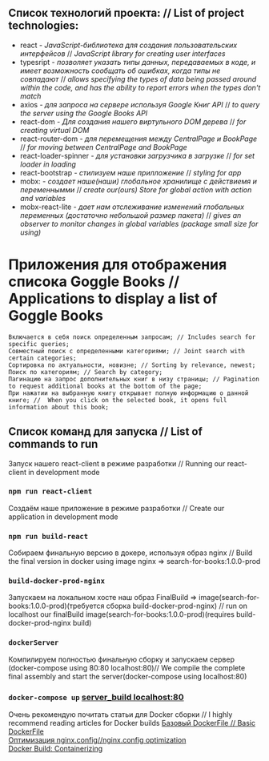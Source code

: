 ## Список технологий проекта: // List of project technologies:  
* react - _JavaScript-библиотека для создания пользовательских интерфейсов_ // _JavaScript library for creating user interfaces_  
* typesript - _позволяет указать типы данных, передаваемых в коде, и имеет возможность сообщать об ошибках, когда типы не совпадают_ // _allows specifying the types of data being passed around within the code, and has the ability to report errors when the types don't match_  
* axios - _для запроса на сервере используя Google Книг API_ // _to query the server using the Google Books API_  
* react-dom - _Для создания нашего виртульного DOM дерева_ // _for creating virtual DOM_  
* react-router-dom - _для перемещения между CentralPage и BookPage_ // _for moving between CentralPage and BookPage_  
* react-loader-spinner  - _для установки загрузчика в загрузке_ // _for set loader in loading_  
* react-bootstrap - _стилизуем наше прилложение_ // _styling for app_  
* mobx: - _создает наше(наши) глобальное хранилище с действиемя и переменнымми_  //  _create our(ours) Store for global action with action and variables_  
* mobx-react-lite - _дает нам отслеживание изменений глобальных переменных (достаточно небольшой размер пакета)_ // _gives an observer to monitor changes in global variables (package small size for using)_

# Приложения для отображения списока Goggle Books // Applications to display a list of Goggle Books
    Включается в себя поиск определенным запросам; // Includes search for specific queries;  
    Совместный поиск с определенными категориями; // Joint search with certain categories;  
    Сортировка по актуальности, новизне; // Sorting by relevance, newest;  
    Поиск по категориям; // Search by category;  
    Пагинацию на запрос дополнительных книг в низу страницы; // Pagination to request additional books at the bottom of the page;  
    При нажатии на выбранную книгу открывает полную информацию о данной книге; //  When you click on the selected book, it opens full information about this book;  


## Список команд для запуска // List of commands to run

Запуск нашего react-client в режиме разработки // Running our react-client in development mode  
### `npm run react-client`
Создаём наше приложение в режиме разработки // Create our application in development mode
### `npm run build-react`
Собираем финальную версию в докере, используя образ nginx // Build the final version in docker using image nginx => search-for-books:1.0.0-prod
### `build-docker-prod-nginx`
Запускаем на локальном хосте наш образ FinalBuild => image(search-for-books:1.0.0-prod)(требуется сборка build-docker-prod-nginx) // run on localhost our finalBuild image(search-for-books:1.0.0-prod)(requires build-docker-prod-nginx build)  
### `dockerServer`
Компилируем полностью финальную сборку и запускаем сервер (docker-compose using 80:80 localhost:80)// We compile the complete final assembly and start the server(docker-compose using localhost:80)
### `docker-compose up` [server_build localhost:80](http://localhost:80)

Очень рекомендую почитать статьи для Docker сборки // I highly recommend reading articles for Docker builds
[Базовый DockerFile // Basic DockerFile](https://javascript.plainenglish.io/how-to-serve-a-react-app-with-nginx-in-a-non-root-docker-container-cbc4c6acc177)  
[Оптимизация nginx.config//nginx.config optimization](https://itnext.io/nginx-create-react-app-gzip-tripple-your-lighthouse-performance-score-in-5-minutes-627465c3f445)  
[Docker Build: Containerizing](https://www.youtube.com/watch?v=8VHheCkw-7k&t=3304s)